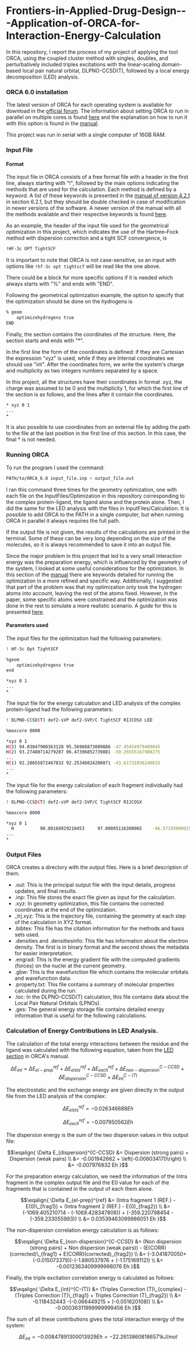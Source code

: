 # Frontiers-in-Applied-Drug-Design---Application-of-ORCA-for-Interaction-Energy-Calculation

In this repository, I report the process of my project of applying the tool ORCA, using the coupled cluster method with singles, doubles, and perturbatively included triples excitations with the linear-scaling domain-based local pair natural orbital, DLPNO-CCSD(T), followed by a local energy decomposition (LED) analysis.


### ORCA 6.0 installation 

The latest version of ORCA for each operating system is available for download in the [official forum](https://orcaforum.kofo.mpg.de/). The information about setting ORCA to run in parallel on multiple cores is found [here](https://sites.google.com/site/orcainputlibrary/setting-up-orca) and the explanation on how to run it with this option is found in the [manual](https://www.faccts.de/docs/orca/5.0/tutorials/first_steps/parallel.html).

This project was run in serial with a single computer of 16GB RAM.


### Input File
#### Format

The input file in ORCA consists of a free format file with a header in the first line, always starting with "!", followed by the main options indicating the methods that are used for the calculation. Each method is defined by a keyword. A list of these keywords is presented in the [manual of version 4.2.1](https://www.afs.enea.it/software/orca/orca_manual_4_2_1.pdf) in section 6.2.1, but they should be double checked in case of modification in newer versions of the software. A newer version of the manual with all the methods available and their respective keywords is found [here](https://www.faccts.de/docs/orca/6.0/manual/contents/docu.html).

As an example, the header of the input file used for the geometrical optimization in this project, which indicates the use of the Hartree–Fock method with dispersion correction and a tight SCF convergence, is 
```bash
!HF-3c OPT TightSCF
```
It is important to note that ORCA is not case-sensitive, so an input with options like `!hf-3c opt tightscf` will be read like the one above.

There could be a block for more specific options if it is needed which always starts with "%" and ends with "END". 

Following the geometrical optimization example, the option to specify that the optimization should be done on the hydrogens is 
```bash
% geom
    optimizehydrogens true
END
```

Finally, the section contains the coordinates of the structure. Here, the section starts and ends with "\*". 

In the first line the form of the coordinates is defined: if they are Cartesian the expression "xyz" is used, while if they are Internal coordinates we should use "int". After the coordinates form, we write the system's charge and multiplicity as two integers numbers separated by a space.

In this project, all the structures have their coordinates in format .xyz, the charge was assumed to be 0 and the multiplicity 1, for which the first line of the section is as follows, and the lines after it contain the coordinates.
```bash
* xyz 0 1
...
*
```
It is also possible to use coordinates from an external file by adding the path to the file at the last position in the first line of this section. In this case, the final * is not needed.

### Running ORCA
To run the program I used the command:
```bash
PATH/to/ORCA_6.0 input_file.inp > output_file.out
```
I ran this command three times for the geometry optimization, one with each file on the InputFiles/Optimization in this repository corresponding to the complex protein-ligand, the ligand alone and the protein alone. Then, I did the same for the LED analysis with the files in InputFiles/Calculation.
It is possible to add ORCA to the PATH in a single computer, but when running ORCA in parallel it always requires the full path.

If the output file is not given, the results of the calculations are printed in the terminal. Some of these can be very long depending on the size of the molecules, so it is always recommended to save it into an output file.

Since the major problem in this project that led to a very small interaction energy was the preparation energy, which is influenced by the geometry of the system, I looked at some useful considerations for the optimization. In this section of the [manual](https://orca-manual.mpi-muelheim.mpg.de/contents/detailed/geomopt.html) there are keywords detailed for running the optimization in a more refined and specific way. Additionally, I suggested that part of the problem was that my optimization only took the hydrogen atoms into account, leaving the rest of the atoms fixed. However, in the paper, some specific atoms were constrained and the optimization was done in the rest to simulate a more realistic scenario. A guide for this is presented [here](https://www.faccts.de/docs/orca/6.0/manual/contents/typical/optimizations.html).

#### Parameters used
The input files for the optimization had the following parameters:
```bash
! HF-3c Opt TightSCF

%geom
	optimizehydrogens true
end

*xyz 0 1
...
*
```

The input file for the energy calculation and LED analysis of the complex protein-ligand had the following parameters:
```bash
! DLPNO-CCSD(T) def2-sVP def2-SVP/C TightSCF RIJCOSX LED

%maxcore 8000

*xyz 0 1
H(2) 94.03847900363128 95.56968873089886 -47.45454979409845
H(2) 93.27480714279287 96.47396852739881 -50.26555167908275
...
H(1) 92.28655872467832 92.25346024200871 -43.61731856246633
...
*
```

The input file for the energy calculation of each fragment individually had the following parameters:

```bash
! DLPNO-CCSD(T) def2-sVP def2-SVP/C TightSCF RIJCOSX

%maxcore 8000

*xyz 0 1
  H          90.80168929210453     97.08085116300965    -46.57193000915602
...
*
```

### Output Files
ORCA creates a directory with the output files. Here is a brief description of them.
* .out: This is the principal output file with the input details, progress updates, and final results.
* .inp: This file stores the exact file given as input for the calculation.
* .xyz: In geometry optimization, this file contains the corrected coordinates at the end of the optimization.
* _trj.xyz: This is the trajectory file, containing the geometry at each step of the calculation in XYZ format.
* .bibtex: This file has the citation information for the methods and basis sets used.
* .densities and .densitiesinfo: This file has information about the electron density. The first is in binary format and the second shows the metadata for easier interpretation.
* .engrad: This is the energy gradient file with the computed gradients (forces) on the nuclei at the current geometry.
* .gbw: This is the wavefunction file which contains the molecular orbitals and wavefunction data.
* .property.txt: This file contains a summary of molecular properties calculated during the run.
* .loc: In the DLPNO-CCSD(T) calculation, this file contains data about the Local Pair Natural Orbitals (LPNOs).
* .ges: The general energy storage file contains detailed energy information that is useful for the following calculations.
  

### Calculation of Energy Contributions in LED Analysis.
The calculation of the total energy interactions between the residue and the ligand was calculated with the following equation, taken from the [LED section](https://www.faccts.de/docs/orca/6.0/tutorials/prop/led.html) in ORCA's manual.


```math
\Delta E_{int} = \Delta E_{el-prep}^{ref} + \Delta E_{elsts}^{ref} + \Delta E_{exch}^{ref} + \Delta E_{non-dispersion}^{C-CCSD} + \Delta E_{dispersion}^{C-CCSD} + \Delta E_{int}^{C-(T)}
```
The electrostatic and the exchange energy are given directly in the output file from the LED analysis of the complex:

```math
\Delta E_{elsts}^{ref} = -0.026346689 Eh
```

```math
\Delta E_{exch}^{ref} = -0.007950562 Eh
```
The dispersion energy is the sum of the two dispersion values in this output file:


$$\eqalign{ 
\Delta E_{dispersion}^{C-CCSD} &= Dispersion (strong pairs) + Dispersion (weak pairs) \\
&= -0.001942662 + \left(-0.006034170\right) \\ 
&= -0.007976832 Eh
}$$


For the preparation energy calculation, we need the information of the Intra fragment in the complex output file and the E0 value for each of the fragments that is contained in the output of each them alone.

$$\eqalign{
\Delta E_{el-prep}^{ref} &= (Intra fragment 1 (REF.) - E(0)\_{frag1}) + (Intra fragment 2 (REF.) - E(0)_{frag2}) \\ 
&= (-1069.405210714 - (-1069.428347806)) +  (-359.220798454 - (-359.233055993)) \\ 
&= 0.03539463099986051 Eh
}$$

The non-dispersion correlation energy calculation is as follows:

$$\eqalign{
\Delta E_{non-dispersion}^{C-CCSD} &= (Non dispersion (strong pairs) + Non dispersion (weak pairs)) - (E(CORR)(corrected)\_{frag1} + E(CORR)(corrected)_{frag2}) \\ 
&= (-3.041870050+(-0.015073379))-(-1.880537976 + (-1.175169112)) \\ 
&= -0.0012363409999998076 Eh
}$$

Finally, the triple excitation correlation energy is calculated as follows:

$$\eqalign{
\Delta E_{int}^{C-(T)} &= (Triples Correction (T)\_{complex} - (Triples Correction (T)\_{frag1} + Triples Correction (T)_{frag2}) \\ 
&= -0.118432443 -(-0.066449215 + (-0.051620108)) \\ 
&= -0.00036311999999999456 Eh
}$$

The sum of all these contributions gives the total interaction energy of the system:
```math
\Delta E_{int} = -0.00847891300013929 Eh = -22.26138608186571 kJ/mol
```



